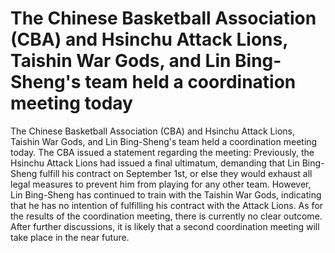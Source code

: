 # The Chinese Basketball Association (CBA) and Hsinchu Attack Lions, Taishin War Gods, and Lin Bing-Sheng's team held a coordination meeting today 
 The Chinese Basketball Association (CBA) and Hsinchu Attack Lions, Taishin War Gods, and Lin Bing-Sheng's team held a coordination meeting today. The CBA issued a statement regarding the meeting: Previously, the Hsinchu Attack Lions had issued a final ultimatum, demanding that Lin Bing-Sheng fulfill his contract on September 1st, or else they would exhaust all legal measures to prevent him from playing for any other team. However, Lin Bing-Sheng has continued to train with the Taishin War Gods, indicating that he has no intention of fulfilling his contract with the Attack Lions. As for the results of the coordination meeting, there is currently no clear outcome. After further discussions, it is likely that a second coordination meeting will take place in the near future.